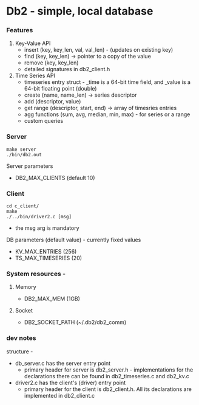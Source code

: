 # Db2 - simple, local database

### Features

1. Key-Value API
    - insert (key, key_len, val, val_len) - (updates on existing key)
    - find (key, key_len) -> pointer to a copy of the value
    - remove (key, key_len)
    - detailed signatures in db2_client.h
2. Time Series API
    - timeseries entry struct - _time is a 64-bit time field, and _value is a 64-bit floating point (double)
    - create (name, name_len) -> series descriptor
    - add (descriptor, value)
    - get range (descriptor, start, end) -> array of timesries entries
    - agg functions (sum, avg, median, min, max) - for series or a range
    - custom queries


### Server
```
make server
./bin/db2.out
```

Server parameters
- DB2_MAX_CLIENTS (default 10)


### Client

```
cd c_client/
make
./../bin/driver2.c [msg]
```

* the msg arg is mandatory

DB parameters (default value) - currently fixed values
- KV_MAX_ENTRIES (256)
- TS_MAX_TIMESERIES (20)


### System resources - 
1. Memory
    - DB2_MAX_MEM (1GB)
    
2. Socket
    - DB2_SOCKET_PATH (~/.db2/db2_comm)



     
### dev notes

structure - 
* db_server.c has the server entry point
    - primary header for server is db2_server.h - implementations for the declarations there can be found in db2_timeseries.c and db2_kv.c
* driver2.c has the client's (driver) entry point
    - primary header for the client is db2_client.h. All its declarations are implemented in db2_client.c
